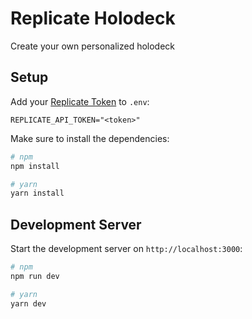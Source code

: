 # Replicate Holodeck

Create your own personalized holodeck

## Setup

Add your [Replicate Token](https://replicate.com/account/api-tokens) to `.env`:

```
REPLICATE_API_TOKEN="<token>"
```

Make sure to install the dependencies:

```bash
# npm
npm install

# yarn
yarn install
```

## Development Server

Start the development server on `http://localhost:3000`:

```bash
# npm
npm run dev

# yarn
yarn dev
```
